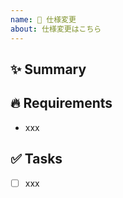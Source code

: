 ```yaml
---
name: 🚀 仕様変更
about: 仕様変更はこちら
---
```


## ✨ Summary
<!-- 概要を記載する -->

## 🔥 Requirements
<!-- 要件を記載する -->
<!-- 例) xxなときに△△していたが〇〇するように変更 -->
- xxx

## ✅ Tasks
<!-- タスクを記載する -->
- [ ] xxx
